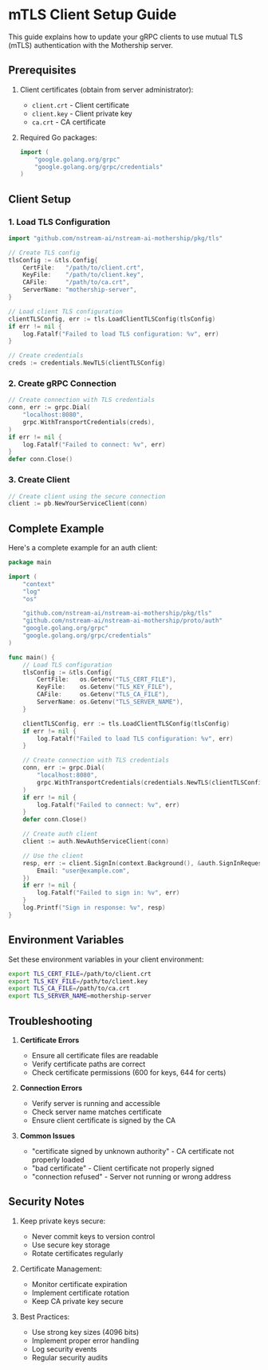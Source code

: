 # mTLS Client Setup Guide

This guide explains how to update your gRPC clients to use mutual TLS (mTLS) authentication with the Mothership server.

## Prerequisites

1. Client certificates (obtain from server administrator):
   - `client.crt` - Client certificate
   - `client.key` - Client private key
   - `ca.crt` - CA certificate

2. Required Go packages:
   ```go
   import (
       "google.golang.org/grpc"
       "google.golang.org/grpc/credentials"
   )
   ```

## Client Setup

### 1. Load TLS Configuration

```go
import "github.com/nstream-ai/nstream-ai-mothership/pkg/tls"

// Create TLS config
tlsConfig := &tls.Config{
    CertFile:   "/path/to/client.crt",
    KeyFile:    "/path/to/client.key",
    CAFile:     "/path/to/ca.crt",
    ServerName: "mothership-server",
}

// Load client TLS configuration
clientTLSConfig, err := tls.LoadClientTLSConfig(tlsConfig)
if err != nil {
    log.Fatalf("Failed to load TLS configuration: %v", err)
}

// Create credentials
creds := credentials.NewTLS(clientTLSConfig)
```

### 2. Create gRPC Connection

```go
// Create connection with TLS credentials
conn, err := grpc.Dial(
    "localhost:8080",
    grpc.WithTransportCredentials(creds),
)
if err != nil {
    log.Fatalf("Failed to connect: %v", err)
}
defer conn.Close()
```

### 3. Create Client

```go
// Create client using the secure connection
client := pb.NewYourServiceClient(conn)
```

## Complete Example

Here's a complete example for an auth client:

```go
package main

import (
    "context"
    "log"
    "os"

    "github.com/nstream-ai/nstream-ai-mothership/pkg/tls"
    "github.com/nstream-ai/nstream-ai-mothership/proto/auth"
    "google.golang.org/grpc"
    "google.golang.org/grpc/credentials"
)

func main() {
    // Load TLS configuration
    tlsConfig := &tls.Config{
        CertFile:   os.Getenv("TLS_CERT_FILE"),
        KeyFile:    os.Getenv("TLS_KEY_FILE"),
        CAFile:     os.Getenv("TLS_CA_FILE"),
        ServerName: os.Getenv("TLS_SERVER_NAME"),
    }

    clientTLSConfig, err := tls.LoadClientTLSConfig(tlsConfig)
    if err != nil {
        log.Fatalf("Failed to load TLS configuration: %v", err)
    }

    // Create connection with TLS credentials
    conn, err := grpc.Dial(
        "localhost:8080",
        grpc.WithTransportCredentials(credentials.NewTLS(clientTLSConfig)),
    )
    if err != nil {
        log.Fatalf("Failed to connect: %v", err)
    }
    defer conn.Close()

    // Create auth client
    client := auth.NewAuthServiceClient(conn)

    // Use the client
    resp, err := client.SignIn(context.Background(), &auth.SignInRequest{
        Email: "user@example.com",
    })
    if err != nil {
        log.Fatalf("Failed to sign in: %v", err)
    }
    log.Printf("Sign in response: %v", resp)
}
```

## Environment Variables

Set these environment variables in your client environment:

```bash
export TLS_CERT_FILE=/path/to/client.crt
export TLS_KEY_FILE=/path/to/client.key
export TLS_CA_FILE=/path/to/ca.crt
export TLS_SERVER_NAME=mothership-server
```

## Troubleshooting

1. **Certificate Errors**
   - Ensure all certificate files are readable
   - Verify certificate paths are correct
   - Check certificate permissions (600 for keys, 644 for certs)

2. **Connection Errors**
   - Verify server is running and accessible
   - Check server name matches certificate
   - Ensure client certificate is signed by the CA

3. **Common Issues**
   - "certificate signed by unknown authority" - CA certificate not properly loaded
   - "bad certificate" - Client certificate not properly signed
   - "connection refused" - Server not running or wrong address

## Security Notes

1. Keep private keys secure:
   - Never commit keys to version control
   - Use secure key storage
   - Rotate certificates regularly

2. Certificate Management:
   - Monitor certificate expiration
   - Implement certificate rotation
   - Keep CA private key secure

3. Best Practices:
   - Use strong key sizes (4096 bits)
   - Implement proper error handling
   - Log security events
   - Regular security audits 